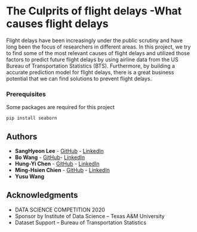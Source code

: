 # The Culprits of flight delays -What causes flight delays

Flight delays have been increasingly under the public scrutiny and have long been the focus of researchers in different areas.
In this project, we try to find some of the most relevant causes of flight delays and utilized those factors to predict future 
flight delays by using airline data from the US Bureau of Transportation Statistics (BTS). Furthermore, by building a accurate
prediction model for flight delays, there is a great business potential that we can find solutions to prevent flight delays.

### Prerequisites

Some packages are required for this project

```
pip install seaborn
```

## Authors

* **SangHyeon Lee** - [GitHub](https://github.com/Sanghyeon16) - [LinkedIn](https://www.linkedin.com/in/sanghyeon/)
* **Bo Wang** - [GitHub]()- [LinkedIn](https://www.linkedin.com/in/bo-wang-b57296162/)
* **Hung-Yi Chen** - [GitHub](https://github.com/r03942139) - [LinkedIn](https://www.linkedin.com/in/hung-yi-chen-958616118/)
* **Ming-Hsien Chien** - [GitHub](https://github.com/marsii1017) - [LinkedIn](https://www.linkedin.com/in/minghsienchien/)
* **Yusu Wang**

## Acknowledgments

* DATA SCIENCE COMPETITION 2020
* Sponsor by Institute of Data Science – Texas A&M University
* Dataset Support  – Bureau of Transportation Statistics

